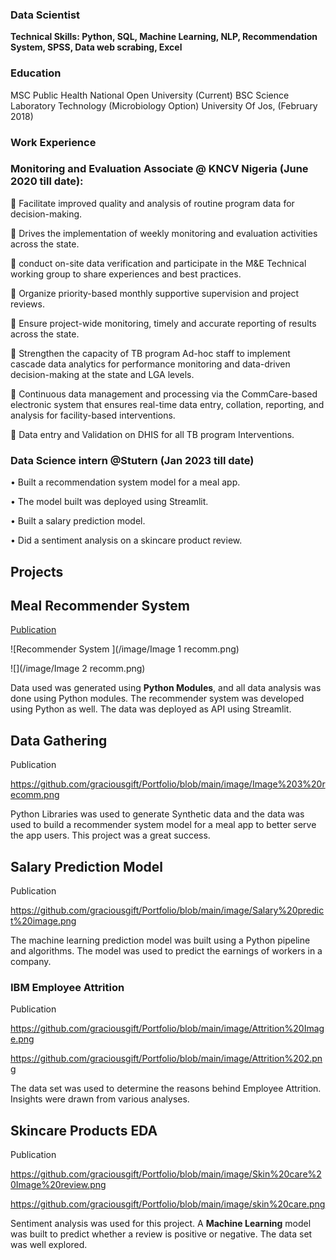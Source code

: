 ### Data Scientist
**Technical Skills: Python, SQL, Machine Learning, NLP, Recommendation System, SPSS, Data web scrabing, Excel**

### Education
MSC Public Health            National Open University (Current)
BSC Science Laboratory Technology (Microbiology Option)  University Of Jos, (February 2018)

### Work Experience
### Monitoring and Evaluation Associate @ KNCV Nigeria (June 2020 till date):
	Facilitate improved quality and analysis of routine program data for decision-making.

	Drives the implementation of weekly monitoring and evaluation activities across the state.

	conduct on-site data verification and participate in the M&E Technical working group to share experiences and best practices.

	Organize priority-based monthly supportive supervision and project reviews.

	Ensure project-wide monitoring, timely and accurate reporting of results across the state.

	Strengthen the capacity of TB program Ad-hoc staff to implement cascade data analytics for performance monitoring and data-driven decision-making at the state and LGA levels.

	Continuous data management and processing via the CommCare-based electronic system that ensures real-time data entry, collation, reporting, and analysis for facility-based interventions.

	Data entry and Validation on DHIS for all TB program Interventions.

### **Data Science intern @Stutern (Jan 2023 till date)**
•	Built a recommendation system model for a meal app.

•	The model built was deployed using Streamlit.

•	Built a salary prediction model.

•	Did a sentiment analysis on a skincare product review.

## Projects
## **Meal Recommender System**
[Publication](https://github.com/graciousgift/Project-files/blob/main/Recommender_system.ipynb)

![Recommender System ](/image/Image 1 recomm.png)

![](/image/Image 2 recomm.png)

Data used was generated using **Python Modules**, and all data analysis was done using Python modules. The recommender system was developed using Python as well. The data was deployed as API using Streamlit.

## **Data Gathering**
Publication

https://github.com/graciousgift/Portfolio/blob/main/image/Image%203%20recomm.png

Python Libraries was used to generate Synthetic data and the data was used to build a recommender system model for a meal app to better serve the app users. This project was a great success.


## **Salary Prediction Model**
Publication

https://github.com/graciousgift/Portfolio/blob/main/image/Salary%20predict%20image.png

The machine learning prediction model was built using a Python pipeline and algorithms. The model was used to predict the earnings of workers in a company.

### IBM Employee Attrition
Publication

https://github.com/graciousgift/Portfolio/blob/main/image/Attrition%20Image.png

https://github.com/graciousgift/Portfolio/blob/main/image/Attrition%202.png

The data set was used to determine the reasons behind Employee Attrition. Insights were drawn from various analyses.

## **Skincare Products EDA**
Publication

https://github.com/graciousgift/Portfolio/blob/main/image/Skin%20care%20Image%20review.png

https://github.com/graciousgift/Portfolio/blob/main/image/skin%20care.png

Sentiment analysis was used for this project. A **Machine Learning** model was built to predict whether a review is positive or negative. The data set was well explored.



